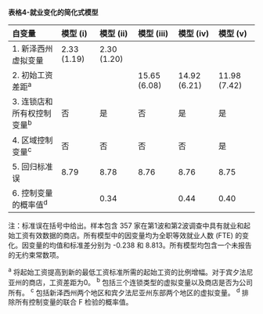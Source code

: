 **表格4-就业变化的简化式模型**

| 自变量                                     | 模型 (i)   | 模型 (ii)  | 模型 (iii)  | 模型 (iv)  | 模型 (v)   |
| :----------------------------------------- | :---------- | :---------- | :---------- | :---------- | :---------- |
| 1. 新泽西州虚拟变量 | 2.33 (1.19) | 2.30 (1.20) |            |            |            |
| 2. 初始工资差距<sup>a</sup> |            |            | 15.65 (6.08) | 14.92 (6.21) | 11.98 (7.42) |
| 3. 连锁店和所有权控制变量<sup>b</sup> | 否          | 是          | 否          | 是          | 是          |
| 4. 区域控制变量<sup>c</sup> | 否          | 否          | 否          | 否          | 是          |
| 5. 回归标准误   | 8.79       | 8.78       | 8.76       | 8.76       | 8.75       |
| 6. 控制变量的概率值<sup>d</sup> |            | 0.34       |            | 0.44       | 0.40       |

注：标准误在括号中给出。样本包含 357 家在第1波和第2波调查中具有就业和起始工资有效数据的商店。所有模型中的因变量均为全职等效就业人数 (FTE) 的变化。因变量的均值和标准差分别为 -0.238 和 8.813。所有模型均包含一个未报告的无约束常数项。

<sup>a</sup> 将起始工资提高到新的最低工资标准所需的起始工资的比例增幅。对于宾夕法尼亚州的商店，工资差距为0。
<sup>b</sup> 包括三个连锁类型的虚拟变量以及商店是否为公司所有。
<sup>c</sup> 包括新泽西州两个地区和宾夕法尼亚州东部两个地区的虚拟变量。
<sup>d</sup> 排除所有控制变量的联合 F 检验的概率值。